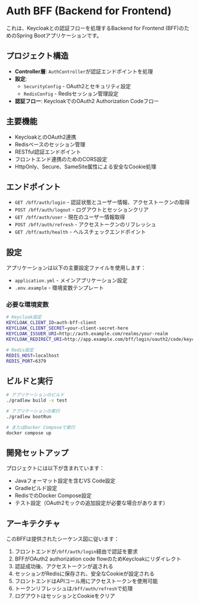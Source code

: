 # Auth BFF (Backend for Frontend)

これは、Keycloakとの認証フローを処理するBackend for Frontend (BFF)のためのSpring Bootアプリケーションです。

## プロジェクト構造

- **Controller層**: `AuthController`が認証エンドポイントを処理
- **設定**:
  - `SecurityConfig` - OAuth2とセキュリティ設定
  - `RedisConfig` - Redisセッション管理設定
- **認証フロー**: KeycloakでのOAuth2 Authorization Codeフロー

## 主要機能

- KeycloakとのOAuth2連携
- Redisベースのセッション管理
- RESTful認証エンドポイント
- フロントエンド連携のためのCORS設定
- HttpOnly、Secure、SameSite属性による安全なCookie処理

## エンドポイント

- `GET /bff/auth/login` - 認証状態とユーザー情報、アクセストークンの取得
- `POST /bff/auth/logout` - ログアウトとセッションクリア
- `GET /bff/auth/user` - 現在のユーザー情報取得
- `POST /bff/auth/refresh` - アクセストークンのリフレッシュ
- `GET /bff/auth/health` - ヘルスチェックエンドポイント

## 設定

アプリケーションは以下の主要設定ファイルを使用します：

- `application.yml` - メインアプリケーション設定
- `.env.example` - 環境変数テンプレート

### 必要な環境変数

```bash
# Keycloak設定
KEYCLOAK_CLIENT_ID=auth-bff-client
KEYCLOAK_CLIENT_SECRET=your-client-secret-here
KEYCLOAK_ISSUER_URI=http://auth.example.com/realms/your-realm
KEYCLOAK_REDIRECT_URI=http://app.example.com/bff/login/oauth2/code/keycloak

# Redis設定
REDIS_HOST=localhost
REDIS_PORT=6379
```

## ビルドと実行

```bash
# アプリケーションのビルド
./gradlew build -x test

# アプリケーションの実行
./gradlew bootRun

# またはDocker Composeで実行
docker compose up
```

## 開発セットアップ

プロジェクトには以下が含まれています：
- Javaフォーマット設定を含むVS Code設定
- Gradleビルド設定
- RedisでのDocker Compose設定
- テスト設定（OAuth2モックの追加設定が必要な場合があります）

## アーキテクチャ

このBFFは提供されたシーケンス図に従います：

1. フロントエンドが`/bff/auth/login`経由で認証を要求
2. BFFがOAuth2 authorization code flowのためKeycloakにリダイレクト
3. 認証成功後、アクセストークンが返される
4. セッションがRedisに保存され、安全なCookieが設定される
5. フロントエンドはAPIコール用にアクセストークンを使用可能
6. トークンリフレッシュは`/bff/auth/refresh`で処理
7. ログアウトはセッションとCookieをクリア